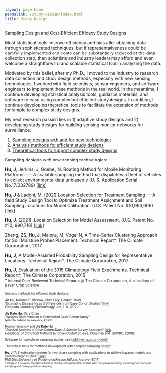```yaml
---
layout: page-home
permalink: /study-design/index.html
title: Study Design
---
```


Sampling Design and Cost-Efficient Efficacy Study Designs

Most statistical tools improve efficiency and bias after obtaining data through sophisticated techniques, 
but if representativeness could be carefully implemented and costs can be substantially reduced at the data-collection step, then scientists and industry leaders may afford and even welcome a 
straightforward and scalable statistical tool in analyzing the data. 

Motivated by this belief, after my Ph.D., 
I moved to the industry to research data collection and study design methods, especially with new sensing technologies. I worked with field scientists, sensor engineers, and software engineers to implement these methods in the real world. In the meantime, I continue developing statistical analysis tools, guidance materials, and software to ease using complex but efficient study designs. In addition, I continue developing theoretical tools to facilitate the extension of methods for simple to complex study designs.

My next research passion lies in 1) adaptive study designs and 2) developing study designs for building sensing monitor networks for surveillance.  

1. [Sampling designs with and for new technologies](#study-design)
2. [Analysis methods for efficient study designs](#method)
3. [Theoretical tools to support complex study designs](#theory)





Sampling designs with new sensing technologies: <a name="study-design"></a>

   
**Hu, J**, Jerkins, J, Goebel, N. Routing Method for Mobile Monitoring Platforms --- A scalable sampling method that dispatches a fleet of vehicles to collect environmental data unbiasedly (U. S. Application Serial No.17/332789) [[link]](https://uspto.report/patent/app/20210377708) <br/>

**Hu, J** & Ladoni, M. (2021) Location Selection for Treatment Sampling ---A field Study Design Tool to Optimize Treatment Assignment and Soil Sampling Locations for Model Calibration. (U.S. Patent No. #10,963,606) [[link]](https://uspto.report/patent/grant/10,963,606) <br/> 

**Hu, J**.  (2021). Location Selection for Model Assessment. (U.S. Patent No. #10, 990,716) [[link]](https://uspto.report/patent/grant/10,990,716) <br/>

Zheng, ZS, **Hu, J**, Malone, M, Vogel N, A Time-Series Clustering
Approach for Soil Moisture Probes Placement. Technical Report*, The Climate Corporation, 2017

**Hu, J**, A Model-Assisted Probability Sampling Design for Representative
Locations. Technical Report*, The Climate Corporation, 2017
   
**Hu, J**, Evaluation of the 2015 Climatology Field Experiments. Technical Report*, The Climate Corporation, 2015 <br/>
*<small> Internal Peer-Reviewed Technical Reports @ The Climate Corporation, A subsidary of Bayer Crop Science <small> 
   
Analysis methods for efficient study designs: <a name="method"></a>



**Jie Hu**, Norman E. Breslow, Chan Gary, Couper David<br/>
“Estimating Disease Hazard Differences from Case-Cohort Studies” [[link]](https://link.springer.com/article/10.1007/s10654-021-00739-3)<br/>
*European Journal of Epidemiology*, Jun, 1-14 (2021). <br/>

**Jie Kate Hu**, Gary Chan <br/>
“Weights Determination in Generalized Case-Cohort Study”<br/>
(plan to submit in January, 2023). <br/>
 
Norman Breslow and **Jie Kate Hu**<br/>
"Survival Analysis of Case-Control Data: A Sample Survey Approach" [[link]](https://www.mn.uio.no/math/english/research/groups/statistics-data-science/handbook-of-case-control-studies/chapter-17/)<br/>
*Handbook of Statistical Methods for Case-Control Studies*, Chapman and Hall/CRC, (2018). <br/>

Software for two-phase sampling studies: see [[additive hazards models]](http://www.katehu.com/models)      
   
Theoretical tools for methods development with complex sampling designs: <a name="theory"></a>

**Hu, J** "A Z-estimation system for two-phase sampling with applications to additive hazards models and epidemiologic studies" [[link]](https://digital.lib.washington.edu/researchworks/handle/1773/27427) <br/> 
PhD Diss.*University of Washington ResearchWorks Archive* (2014).  <br/>
*<small> Chapter  2 provides theoretical tools to develop semiparametric models with two-phase sampling, including both Bernoulli sampling and finite population sampling <small>

